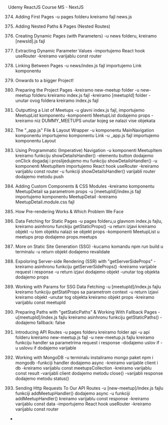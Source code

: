 Udemy ReactJS Course MS - NextJS 

374. Adding First Pages
-u pages folderu kreiramo fajl news.js


375. Adding Nested Paths & Pages (Nested Routes)


376. Creating Dynamic Pages (with Parameters)
-u news folderu, kreiramo [newsId].js fajl


377. Extracting Dynamic Parameter Values
-importujemo React hook useRouter
-kreiramo varijablu const router


378. Linking Between Pages
-u news/index.js fajl importujemo Link komponentu


379. Onwards to a bigger Project!


380. Preparing the Project Pages
-kreiramo new-meetup folder
-u new-meetup folderu kreiramo index.js fajl
-kreiramo [meetupId] folder
-unutar ovog foldera kreiramo index.js fajl


381. Outputting a List of Meetups
-u glavni index.js fajl, importujemo MeetupList komponentu
-komponenti MeetupList dodajemo props
-kreiramo niz DUMMY_MEETUPS unutar kojeg se nalazi vise objekata


382. The "_app.js" File & Layout Wrapper
-u komponentu MainNavigation komponentu importujemo komponentu Link
-u _app.js fajl importujemo komponentu Layout


383. Using Programmatic (Imperative) Navigation
-u komponenti MeetupItem kreiramo funkciju showDetailsHandler()
-elementu button dodajemo onClick dogadaj i proslijedujemo mu funkciju showDetailsHandler() 
-u komponenti MeetupItem importujemo React hook useRouter
-kreiramo varijablu const router
-u funkciji showDetailsHandler() varijabli router dodajemo metodu push


384. Adding Custom Components & CSS Modules
-kreiramo komponentu MeetupDetail sa parametrom props
-u [meetupId]/index.js fajl importujemo komponentu MeetupDetail 
-kreiramo MeetupDetail.module.css fajl


386. How Pre-rendering Works & Which Problem We Face


387. Data Fetching for Static Pages
-u pages folderu,u glavnom index.js fajlu, kreiramo asinhronu funckiju getStaticProps()
-u return izjavi kreiramo objekt
-u tom objektu nalazi se objekt props
-komponenti MeetupList u meetups prop dodajemo props.meetups


388. More on Static Site Generation (SSG)
-kucamo komandu npm run build u terminalu
-u return objekt dodajemo revalidate


389. Expoloring Server-side Rendering (SSR) with "getServerSideProps"
-kreiramo asinhronu funkciju getServerSideProps()
-kreiramo varijable request i response
-u return izjavi dodajemo objekt
-unutar tog objekta dodajemo props


390. Working with Params for SSG Data Fetching
-u [meetupId]/index.js fajlu kreiramo funkciju getStatiProps sa parametrom context
-u return izjavi kreiramo objekt
-unutar tog objekta kreiramo objekt props
-kreiramo varijablu const meetupId


391. Preparing Paths with "getStaticPaths" & Working With Fallback Pages
-u[meetupId]/index.js fajlu kreiramo asinhronu funkciju getStaticPaths()
-dodajemo fallback: false


392. Introducing API Routes
-u pages folderu kreiramo folder api
-u api folderu kreiramo new-meetup.js fajl
-u new-meetup.js fajlu kreiramo funkciju handler sa parametrima request i response
-dodajemo uslov if
-u uslovu if dodajemo varijable 


393. Working with MongoDB
-u terminalu instaliramo mongo paket npm i mongodb
-funkciji handler dodajemo async
-kreiramo varijable client i db
-kreiramo varijablu const meetupsCollection
-kreiramo varijablu const result
-varijabli client dodajemo metodu close()
-varijabli response dodajemo metodu status()


394. Sending Http Requests To Our API Routes
-u [new-meetup]/index.js fajlu funkciji addMeetupHandler() dodajemo async
-u funkciji addMeetupHandler() kreiramo varijablu const response
-kreiramo varijablu const data
-importujemo React hook useRouter
-kreiramo varijablu const router
-
